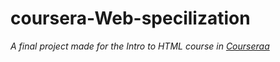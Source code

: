# coursera-Web-specilization

*A final project made for the Intro to HTML course in [Courseraa](http://coursera.org)*
